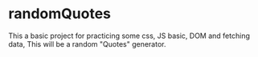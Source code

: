 # randomQuotes

This a basic project for practicing some css, JS basic, DOM and fetching data, 
This will be a random "Quotes" generator.
